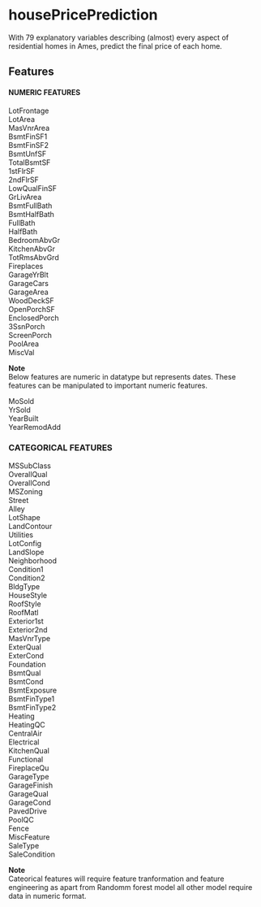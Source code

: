 # housePricePrediction
With 79 explanatory variables describing (almost) every aspect of residential homes in Ames, predict the final price of each home.

## Features

#### NUMERIC FEATURES
LotFrontage<br>
LotArea<br>
MasVnrArea<br>
BsmtFinSF1<br>
BsmtFinSF2<br>
BsmtUnfSF<br>
TotalBsmtSF<br>
1stFlrSF<br>
2ndFlrSF<br>
LowQualFinSF<br>
GrLivArea<br>
BsmtFullBath<br>
BsmtHalfBath<br>
FullBath<br>
HalfBath<br>
BedroomAbvGr<br>
KitchenAbvGr<br>
TotRmsAbvGrd<br>
Fireplaces<br>
GarageYrBlt<br>
GarageCars<br>
GarageArea<br>
WoodDeckSF<br>
OpenPorchSF<br>
EnclosedPorch<br>
3SsnPorch<br>
ScreenPorch<br>
PoolArea<br>
MiscVal<br>

<b>Note</b><br>
Below features are numeric in datatype but represents dates. These features can be manipulated to important numeric features.<br>

MoSold<br>
YrSold<br>
YearBuilt<br>
YearRemodAdd<br>


### CATEGORICAL FEATURES

MSSubClass<br>
OverallQual<br>
OverallCond<br>
MSZoning<br>
Street<br>
Alley<br>
LotShape<br>
LandContour<br>
Utilities<br>
LotConfig<br>
LandSlope<br>
Neighborhood<br>
Condition1<br>
Condition2<br>
BldgType<br>
HouseStyle<br>
RoofStyle<br>
RoofMatl<br>
Exterior1st<br>
Exterior2nd<br>
MasVnrType<br>
ExterQual<br>
ExterCond<br>
Foundation<br>
BsmtQual<br>
BsmtCond<br>
BsmtExposure<br>
BsmtFinType1<br>
BsmtFinType2<br>
Heating<br>
HeatingQC<br>
CentralAir<br>
Electrical<br>
KitchenQual<br>
Functional<br>
FireplaceQu<br>
GarageType<br>
GarageFinish<br>
GarageQual<br>
GarageCond<br>
PavedDrive<br>
PoolQC<br>
Fence<br>
MiscFeature<br>
SaleType<br>
SaleCondition<br>

<b>Note</b><br>
Cateorical features will require feature tranformation and feature engineering as apart from Randomm forest model all other model require data in numeric format.<br>

